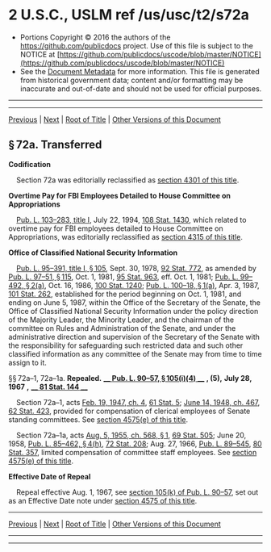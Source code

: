 ---
---

# 2 U.S.C., USLM ref /us/usc/t2/s72a

* Portions Copyright © 2016 the authors of the https://github.com/publicdocs project.
  Use of this file is subject to the NOTICE at [https://github.com/publicdocs/uscode/blob/master/NOTICE](https://github.com/publicdocs/uscode/blob/master/NOTICE)
* See the [Document Metadata](././../../../..//README.md) for more information.
  This file is generated from historical government data; content and/or formatting may be inaccurate and out-of-date and should not be used for official purposes.

----------
----------

[Previous](./../../../..//us/usc/t2/ch4/m__us_usc_t2_s69b.md) | [Next](./../../../..//us/usc/t2/ch4/m__us_usc_t2_s72a–1b.md) | [Root of Title](./../../../../) | [Other Versions of this Document](https://publicdocs.github.io/go/links?ns=uslm&ref=%2Fus%2Fusc%2Ft2%2Fs72a)

## § 72a. Transferred

 __Codification__ 

    Section 72a was editorially reclassified as [section 4301 of this title][/us/usc/t2/s4301].

 __Overtime Pay for FBI Employees Detailed to House Committee on Appropriations__ 

    [Pub. L. 103–283, title I][/us/pl/103/283], July 22, 1994, [108 Stat. 1430][/us/stat/108/1430], which related to overtime pay for FBI employees detailed to House Committee on Appropriations, was editorially reclassified as [section 4315 of this title][/us/usc/t2/s4315].

 __Office of Classified National Security Information__ 

    [Pub. L. 95–391, title I, § 105][/us/pl/95/391/s105], Sept. 30, 1978, [92 Stat. 772][/us/stat/92/772], as amended by [Pub. L. 97–51, § 115][/us/pl/97/51/s115], Oct. 1, 1981, [95 Stat. 963][/us/stat/95/963], eff. Oct. 1, 1981; [Pub. L. 99–492, § 2(a)][/us/pl/99/492/s2/a], Oct. 16, 1986, [100 Stat. 1240][/us/stat/100/1240]; [Pub. L. 100–18, § 1(a)][/us/pl/100/18/s1/a], Apr. 3, 1987, [101 Stat. 262][/us/stat/101/262], established for the period beginning on Oct. 1, 1981, and ending on June 5, 1987, within the Office of the Secretary of the Senate, the Office of Classified National Security Information under the policy direction of the Majority Leader, the Minority Leader, and the chairman of the committee on Rules and Administration of the Senate, and under the administrative direction and supervision of the Secretary of the Senate with the responsibility for safeguarding such restricted data and such other classified information as any committee of the Senate may from time to time assign to it.

§§ 72a–1, 72a–1a. __Repealed.__  __[__  __Pub. L. 90–57, § 105(i)(4)__  __][/us/pl/90/57/s105/i/4]__  __, (5),__  __July 28, 1967__  __,__  __[__  __81 Stat. 144__  __][/us/stat/81/144]__ 

    Section 72a–1, acts [Feb. 19, 1947, ch. 4][/us/act/1947-02-19/ch4], [61 Stat. 5][/us/stat/61/5]; [June 14, 1948, ch. 467][/us/act/1948-06-14/ch467], [62 Stat. 423][/us/stat/62/423], provided for compensation of clerical employees of Senate standing committees. See [section 4575(e) of this title][/us/usc/t2/s4575/e].

    Section 72a–1a, acts [Aug. 5, 1955, ch. 568, § 1][/us/act/1955-08-05/ch568/s1], [69 Stat. 505][/us/stat/69/505]; June 20, 1958, [Pub. L. 85–462, § 4(h)][/us/pl/85/462/s4/h], [72 Stat. 208][/us/stat/72/208]; Aug. 27, 1966, [Pub. L. 89–545][/us/pl/89/545], [80 Stat. 357][/us/stat/80/357], limited compensation of committee staff employees. See [section 4575(e) of this title][/us/usc/t2/s4575/e].

 __Effective Date of Repeal__ 

    Repeal effective Aug. 1, 1967, see [section 105(k) of Pub. L. 90–57][/us/pl/90/57/s105/k], set out as an Effective Date note under [section 4575 of this title][/us/usc/t2/s4575].

----------

[Previous](./../../../..//us/usc/t2/ch4/m__us_usc_t2_s69b.md) | [Next](./../../../..//us/usc/t2/ch4/m__us_usc_t2_s72a–1b.md) | [Root of Title](./../../../../) | [Other Versions of this Document](https://publicdocs.github.io/go/links?ns=uslm&ref=%2Fus%2Fusc%2Ft2%2Fs72a)

----------
----------

[/us/usc/t2/s4301]: https://publicdocs.github.io/go/links?ns=uslm&ref=%2Fus%2Fusc%2Ft2%2Fs4301
[/us/pl/103/283]: https://publicdocs.github.io/go/links?ns=uslm&ref=%2Fus%2Fpl%2F103%2F283
[/us/stat/108/1430]: https://publicdocs.github.io/go/links?ns=uslm&ref=%2Fus%2Fstat%2F108%2F1430
[/us/usc/t2/s4315]: https://publicdocs.github.io/go/links?ns=uslm&ref=%2Fus%2Fusc%2Ft2%2Fs4315
[/us/pl/95/391/s105]: https://publicdocs.github.io/go/links?ns=uslm&ref=%2Fus%2Fpl%2F95%2F391%2Fs105
[/us/stat/92/772]: https://publicdocs.github.io/go/links?ns=uslm&ref=%2Fus%2Fstat%2F92%2F772
[/us/pl/97/51/s115]: https://publicdocs.github.io/go/links?ns=uslm&ref=%2Fus%2Fpl%2F97%2F51%2Fs115
[/us/stat/95/963]: https://publicdocs.github.io/go/links?ns=uslm&ref=%2Fus%2Fstat%2F95%2F963
[/us/pl/99/492/s2/a]: https://publicdocs.github.io/go/links?ns=uslm&ref=%2Fus%2Fpl%2F99%2F492%2Fs2%2Fa
[/us/stat/100/1240]: https://publicdocs.github.io/go/links?ns=uslm&ref=%2Fus%2Fstat%2F100%2F1240
[/us/pl/100/18/s1/a]: https://publicdocs.github.io/go/links?ns=uslm&ref=%2Fus%2Fpl%2F100%2F18%2Fs1%2Fa
[/us/stat/101/262]: https://publicdocs.github.io/go/links?ns=uslm&ref=%2Fus%2Fstat%2F101%2F262
[/us/pl/90/57/s105/i/4]: https://publicdocs.github.io/go/links?ns=uslm&ref=%2Fus%2Fpl%2F90%2F57%2Fs105%2Fi%2F4
[/us/stat/81/144]: https://publicdocs.github.io/go/links?ns=uslm&ref=%2Fus%2Fstat%2F81%2F144
[/us/act/1947-02-19/ch4]: https://publicdocs.github.io/go/links?ns=uslm&ref=%2Fus%2Fact%2F1947-02-19%2Fch4
[/us/stat/61/5]: https://publicdocs.github.io/go/links?ns=uslm&ref=%2Fus%2Fstat%2F61%2F5
[/us/act/1948-06-14/ch467]: https://publicdocs.github.io/go/links?ns=uslm&ref=%2Fus%2Fact%2F1948-06-14%2Fch467
[/us/stat/62/423]: https://publicdocs.github.io/go/links?ns=uslm&ref=%2Fus%2Fstat%2F62%2F423
[/us/usc/t2/s4575/e]: https://publicdocs.github.io/go/links?ns=uslm&ref=%2Fus%2Fusc%2Ft2%2Fs4575%2Fe
[/us/act/1955-08-05/ch568/s1]: https://publicdocs.github.io/go/links?ns=uslm&ref=%2Fus%2Fact%2F1955-08-05%2Fch568%2Fs1
[/us/stat/69/505]: https://publicdocs.github.io/go/links?ns=uslm&ref=%2Fus%2Fstat%2F69%2F505
[/us/pl/85/462/s4/h]: https://publicdocs.github.io/go/links?ns=uslm&ref=%2Fus%2Fpl%2F85%2F462%2Fs4%2Fh
[/us/stat/72/208]: https://publicdocs.github.io/go/links?ns=uslm&ref=%2Fus%2Fstat%2F72%2F208
[/us/pl/89/545]: https://publicdocs.github.io/go/links?ns=uslm&ref=%2Fus%2Fpl%2F89%2F545
[/us/stat/80/357]: https://publicdocs.github.io/go/links?ns=uslm&ref=%2Fus%2Fstat%2F80%2F357
[/us/usc/t2/s4575/e]: https://publicdocs.github.io/go/links?ns=uslm&ref=%2Fus%2Fusc%2Ft2%2Fs4575%2Fe
[/us/pl/90/57/s105/k]: https://publicdocs.github.io/go/links?ns=uslm&ref=%2Fus%2Fpl%2F90%2F57%2Fs105%2Fk
[/us/usc/t2/s4575]: https://publicdocs.github.io/go/links?ns=uslm&ref=%2Fus%2Fusc%2Ft2%2Fs4575


